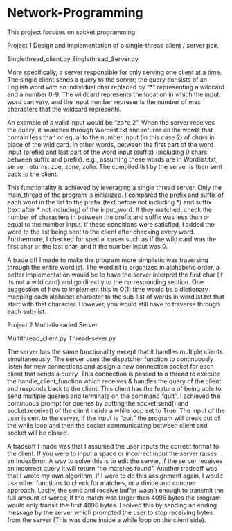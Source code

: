 # Network-Programming
This project focuses on socket programming

Project 1 Design and implementation of a single-thread client / server pair.

Singlethread_client.py
Singlethread_Server.py

More specifically, a server responsible for only serving one client at a time. The single client sends a query to the server; the query consists of an English word with an individual char replaced by “*” representing a wildcard and a number 0-9. The wildcard represents the location in which the input word can vary, and the input number represents the number of max characters that the wildcard represents. 

An example of a valid input would be “zo*e 2”. When the server receives the query, it searches through Wordlist.txt and returns all the words that contain less than or equal to the number input (in this case 2) of chars in place of the wild card. In other words, between the first part of the word input (prefix) and last part of the word input (suffix) (including 0 chars between suffix and prefix).  e.g., assuming these words are in Wordlist.txt, server returns: zoe, zone, zolle. The compiled list by the server is then sent back to the client. 

This functionality is achieved by leveraging a single thread server. Only the main_thread of the program is initialized. I compared the prefix and suffix of each word in the list to the prefix (text before not including *) and suffix (text after * not including) of the input_word. If they matched, check the number of characters in between the prefix and suffix was less than or equal to the number input. If these conditions were satisfied, I added the word to the list being sent to the client after checking every word. Furthermore, I checked for special cases such as if the wild card was the first char or the last char, and if the number input was 0. 

A trade off I made to make the program more simplistic was traversing through the entire wordlist. The wordlist is organized in alphabetic order, a better implementation would be to have the server interpret the first char (if its not a wild card) and go directly to the corresponding section. One suggestion of how to implement this in O(1) time would be a dictionary mapping each alphabet character to the sub-list of words in wordlist.txt that start with that character. However, you would still have to traverse through each sub-list. 

Project 2 Multi-threaded Server

Multithread_client.py
Thread-sever.py

The server has the same functionality except that it handles multiple clients simultaneously. The server uses the dispatcher function to continuously listen for new connections and assign a new connection socket for each client that sends a query. This connection is passed to a thread to execute the handle_client_function which receives & handles the query of the client and responds back to the client. This client has the feature of being able to send multiple queries and terminate on the command “quit”. I achieved the continuous prompt for queries by putting the socket.send() and socket.receive() of the client inside a while loop set to True. The input of the user is sent to the server, if the input is “quit” the program will break out of the while loop and then the socket communicating between client and socket will be closed.

A tradeoff I made was that I assumed the user inputs the correct format to the client. If you were to input a space or incorrect input the server raises an IndexError. A way to solve this is to edit the server, if the server receives an incorrect query it will return “no matches found”. Another tradeoff was that I wrote my own algorithm, if I were to do this assignment again, I would use other functions to check for matches, or a divide and conquer approach. Lastly, the send and receive buffer wasn’t enough to transmit the full amount of words; If the match was larger than 4096 bytes the program would only transit the first 4096 bytes. I solved this by sending an ending message by the server which prompted the user to stop receiving bytes from the server (This was done inside a while loop on the client side).

	
